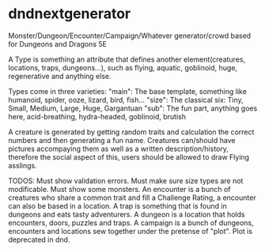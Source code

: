 dndnextgenerator
================

Monster/Dungeon/Encounter/Campaign/Whatever generator/crowd based for Dungeons and Dragons 5E


A Type is something an attribute that defines another element(creatures, locations, traps, dungeons...), 
such as flying, aquatic, goblinoid, huge, regenerative and anything else.

Types come in three varieties:
    "main": The base template, something like humanoid, spider, ooze, lizard, bird, fish...
    "size": The classical six: Tiny, Small, Medium, Large, Huge, Gargantuan
    "sub": The fun part, anything goes here, acid-breathing, hydra-headed, goblinoid, brutish

A creature is generated by getting random traits and calculation the correct numbers and then generating a fun name.
Creatures can/should have pictures accompaying them as well as a written description/history, therefore the social aspect of this, users should be allowed to draw Flying asslings.


TODOS:
Must show validation errors.
Must make sure size types are not modificable.
Must show some monsters.
An encounter is a bunch of creatures who share a common trait and fill a Challenge Rating, a encounter can also be based in a location.
A trap is something that is found in dungeons and eats tasty adventurers.
A dungeon is a location that holds encounters, doors, puzzles and traps.
A campaign is a bunch of dungeons, encounters and locations sew together under the pretense of "plot". Plot is deprecated in dnd.